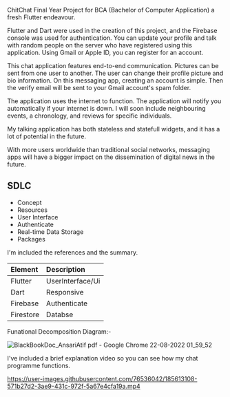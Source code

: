 ChitChat Final Year Project for BCA (Bachelor of Computer Application)
a fresh Flutter endeavour.

Flutter and Dart were used in the creation of this project, and the Firebase console was used for authentication.
You can update your profile and talk with random people on the server who have registered using this application.
Using Gmail or Apple ID, you can register for an account.

This chat application features end-to-end communication.
Pictures can be sent from one user to another.
The user can change their profile picture and bio information.
On this messaging app, creating an account is simple.
Then the verify email will be sent to your Gmail account's spam folder.

The application uses the internet to function.
The application will notify you automatically if your internet is down.
I will soon include neighbouring events, a chronology, and reviews for specific individuals.

My talking application has both stateless and statefull widgets, and it has a lot of potential in the future.

With more users worldwide than traditional social networks, messaging apps will have a bigger impact on the dissemination of digital news in the future.

## SDLC

- Concept
- Resources
- User Interface
- Authenticate 
- Real-time Data Storage
- Packages

I'm included the references and the summary.

| Element   | Description   | 
| :-------- | :------- |
|Flutter|UserInterface/Ui|
|Dart|Responsive|
Firebase|Authenticate |
Firestore| Databse|

Funational Decomposition Diagram:-

![BlackBookDoc_AnsariAtif pdf - Google Chrome 22-08-2022 01_59_52](https://user-images.githubusercontent.com/76536042/185809782-4aabceb5-4f4e-471e-ada7-a7c110fa479a.png)






I've included a brief explanation video so you can see how my chat programme functions.

https://user-images.githubusercontent.com/76536042/185613108-571b27d2-3ae9-431c-972f-5a67e4cfa19a.mp4



